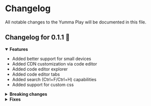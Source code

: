 # Changelog

All notable changes to the Yumma Play will be documented in this file.

## Changelog for 0.1.1 🎉

<details open>
<summary>
    <b>Features</b>
</summary>

- Added better support for small devices
- Added CDN customization via code editor
- Added code editor explorer
- Added code editor tabs
- Added search (Ctrl+F/Ctrl+H) capabilities
- Added support for custom css

</details>

<details>

<summary>
    <b>Breaking changes</b>
</summary>

- None

</details>

<details>
<summary>
    <b>Fixes</b>
</summary>

- None

</details>
